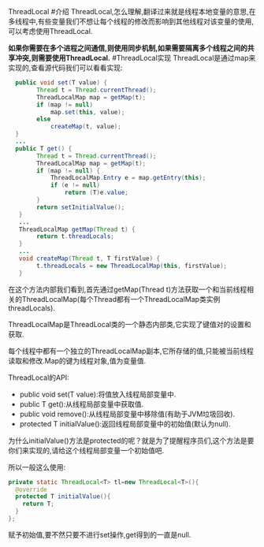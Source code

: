 ThreadLocal
#介绍
ThreadLocal,怎么理解,翻译过来就是线程本地变量的意思,在多线程中,有些变量我们不想让每个线程的修改而影响到其他线程对该变量的使用,可以考虑使用ThreadLocal.

**如果你需要在多个进程之间通信,则使用同步机制,如果需要隔离多个线程之间的共享冲突,则需要使用ThreadLocal.**
#ThreadLocal实现
ThreadLocal是通过map来实现的,查看源代码我们可以看看实现:
```java
  public void set(T value) {
        Thread t = Thread.currentThread();
        ThreadLocalMap map = getMap(t);
        if (map != null)
            map.set(this, value);
        else
            createMap(t, value);
  }
  ...
  public T get() {
        Thread t = Thread.currentThread();
        ThreadLocalMap map = getMap(t);
        if (map != null) {
            ThreadLocalMap.Entry e = map.getEntry(this);
            if (e != null)
                return (T)e.value;
        }
        return setInitialValue();
   }
   ...
   ThreadLocalMap getMap(Thread t) {
        return t.threadLocals;
   }
   ...
   void createMap(Thread t, T firstValue) {
        t.threadLocals = new ThreadLocalMap(this, firstValue);
   }
```
在这个方法内部我们看到,首先通过getMap(Thread t)方法获取一个和当前线程相关的ThreadLocalMap(每个Thread都有一个ThreadLocalMap类实例threadLocals).

ThreadLocalMap是ThreadLocal类的一个静态内部类,它实现了键值对的设置和获取.

每个线程中都有一个独立的ThreadLocalMap副本,它所存储的值,只能被当前线程读取和修改.Map的键为线程对象,值为变量值.

ThreadLocal<T>的API:
- public void set(T value):将值放入线程局部变量中.
- public T get():从线程局部变量中获取值.
- public void remove():从线程局部变量中移除值(有助于JVM垃圾回收).
- protected T initialValue():返回线程局部变量中的初始值(默认为null).

为什么initialValue()方法是protected的呢？就是为了提醒程序员们,这个方法是要你们来实现的,请给这个线程局部变量一个初始值吧.

所以一般这么使用:
```java
private static ThreadLocal<T> tl=new ThreadLocal<T>(){
  @override
  protected T initialValue(){
    return T;
  }
};
```
赋予初始值,要不然只要不进行set操作,get得到的一直是null.
